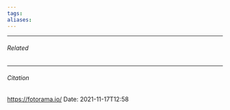 ```yaml
---
tags: 
aliases: 
---
```



---
###### Related 
---
###### Citation
https://fotorama.io/
Date: 2021-11-17T12:58
